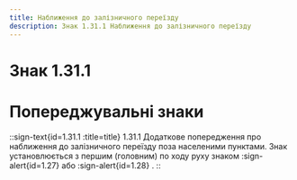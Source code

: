 ```yaml
---
title: Наближення до залізничного переїзду
description: Знак 1.31.1 Наближення до залізничного переїзду
---
```

# Знак 1.31.1
# Попереджувальні знаки
::sign-text{id=1.31.1 :title=title}
1.31.1 Додаткове попередження про наближення до залізничного переїзду поза населеними пунктами.
Знак установлюється з першим (головним) по ходу руху знаком :sign-alert{id=1.27} або :sign-alert{id=1.28} .
::